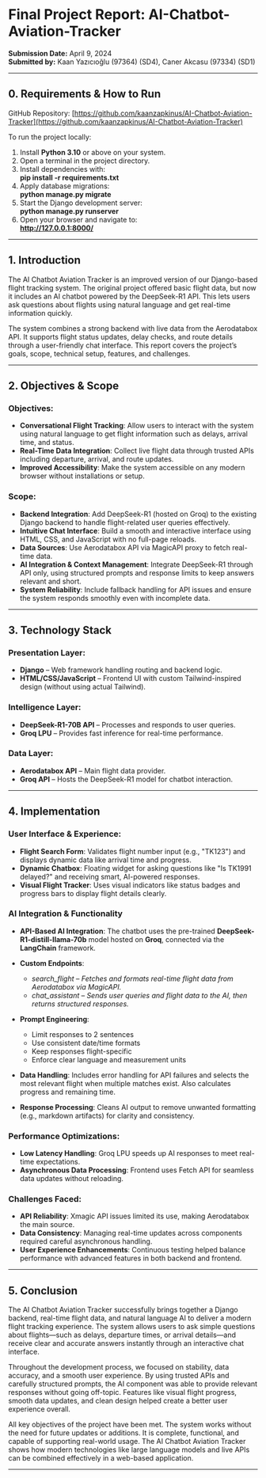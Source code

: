 # Final Project Report: AI-Chatbot-Aviation-Tracker

**Submission Date:** April 9, 2024  
**Submitted by:** Kaan Yazıcıoğlu (97364) (SD4), Caner Akcasu (97334) (SD1)

---

## 0. Requirements & How to Run

GitHub Repository: [https://github.com/kaanzapkinus/AI-Chatbot-Aviation-Tracker](https://github.com/kaanzapkinus/AI-Chatbot-Aviation-Tracker)

To run the project locally:

1. Install **Python 3.10** or above on your system.  
2. Open a terminal in the project directory.  
3. Install dependencies with:  
   **pip install -r requirements.txt**  
4. Apply database migrations:  
   **python manage.py migrate**  
5. Start the Django development server:  
   **python manage.py runserver**  
6. Open your browser and navigate to:  
   **http://127.0.0.1:8000/**

---

## 1. Introduction

The AI Chatbot Aviation Tracker is an improved version of our Django-based flight tracking system. The original project offered basic flight data, but now it includes an AI chatbot powered by the DeepSeek-R1 API. This lets users ask questions about flights using natural language and get real-time information quickly.

The system combines a strong backend with live data from the Aerodatabox API. It supports flight status updates, delay checks, and route details through a user-friendly chat interface. This report covers the project’s goals, scope, technical setup, features, and challenges.

---

## 2. Objectives & Scope

### Objectives:
- **Conversational Flight Tracking**: Allow users to interact with the system using natural language to get flight information such as delays, arrival time, and status.
- **Real-Time Data Integration**: Collect live flight data through trusted APIs including departure, arrival, and route updates.
- **Improved Accessibility**: Make the system accessible on any modern browser without installations or setup.

### Scope:
- **Backend Integration**: Add DeepSeek-R1 (hosted on Groq) to the existing Django backend to handle flight-related user queries effectively.
- **Intuitive Chat Interface**: Build a smooth and interactive interface using HTML, CSS, and JavaScript with no full-page reloads.
- **Data Sources**: Use Aerodatabox API via MagicAPI proxy to fetch real-time data.
- **AI Integration & Context Management**: Integrate DeepSeek-R1 through API only, using structured prompts and response limits to keep answers relevant and short.
- **System Reliability**: Include fallback handling for API issues and ensure the system responds smoothly even with incomplete data.

---

## 3. Technology Stack

### Presentation Layer:
- **Django** – Web framework handling routing and backend logic.
- **HTML/CSS/JavaScript** – Frontend UI with custom Tailwind-inspired design (without using actual Tailwind).

### Intelligence Layer:
- **DeepSeek-R1-70B API** – Processes and responds to user queries.
- **Groq LPU** – Provides fast inference for real-time performance.

### Data Layer:
- **Aerodatabox API** – Main flight data provider.
- **Groq API** – Hosts the DeepSeek-R1 model for chatbot interaction.

---

## 4. Implementation

### User Interface & Experience:
- **Flight Search Form**: Validates flight number input (e.g., "TK123") and displays dynamic data like arrival time and progress.
- **Dynamic Chatbox**: Floating widget for asking questions like "Is TK1991 delayed?" and receiving smart, AI-powered responses.
- **Visual Flight Tracker**: Uses visual indicators like status badges and progress bars to display flight details clearly.

### AI Integration & Functionality

- **API-Based AI Integration**: The chatbot uses the pre-trained **DeepSeek-R1-distill-llama-70b** model hosted on **Groq**, connected via the **LangChain** framework.

- **Custom Endpoints**:
  - *search_flight* – *Fetches and formats real-time flight data from Aerodatabox via MagicAPI.*
  - *chat_assistant* – *Sends user queries and flight data to the AI, then returns structured responses.*

- **Prompt Engineering**:
  - Limit responses to 2 sentences  
  - Use consistent date/time formats  
  - Keep responses flight-specific  
  - Enforce clear language and measurement units

- **Data Handling**: Includes error handling for API failures and selects the most relevant flight when multiple matches exist. Also calculates progress and remaining time.

- **Response Processing**: Cleans AI output to remove unwanted formatting (e.g., markdown artifacts) for clarity and consistency.

### Performance Optimizations:
- **Low Latency Handling**: Groq LPU speeds up AI responses to meet real-time expectations.
- **Asynchronous Data Processing**: Frontend uses Fetch API for seamless data updates without reloading.

### Challenges Faced:
- **API Reliability**: Xmagic API issues limited its use, making Aerodatabox the main source.
- **Data Consistency**: Managing real-time updates across components required careful asynchronous handling.
- **User Experience Enhancements**: Continuous testing helped balance performance with advanced features in both backend and frontend.

---

## 5. Conclusion

The AI Chatbot Aviation Tracker successfully brings together a Django backend, real-time flight data, and natural language AI to deliver a modern flight tracking experience. The system allows users to ask simple questions about flights—such as delays, departure times, or arrival details—and receive clear and accurate answers instantly through an interactive chat interface.

Throughout the development process, we focused on stability, data accuracy, and a smooth user experience. By using trusted APIs and carefully structured prompts, the AI component was able to provide relevant responses without going off-topic. Features like visual flight progress, smooth data updates, and clean design helped create a better user experience overall.

All key objectives of the project have been met. The system works without the need for future updates or additions. It is complete, functional, and capable of supporting real-world usage. The AI Chatbot Aviation Tracker shows how modern technologies like large language models and live APIs can be combined effectively in a web-based application.

---
